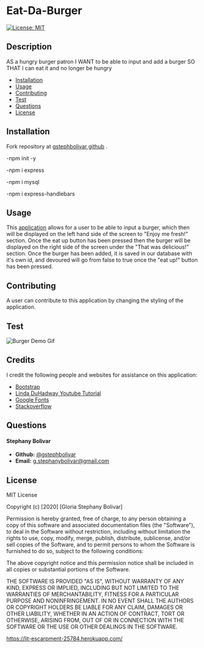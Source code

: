 # Eat-Da-Burger

[![License: MIT](https://img.shields.io/badge/License-MIT-yellow.svg)](https://opensource.org/licenses/MIT)

## Description

AS a hungry burger patron
I WANT to be able to input and add a burger
SO THAT I can eat it and no longer be hungry

 
* [Installation](#installation)
* [Usage](#usage)
* [Contributing](#usage)
* [Test](#test)
* [Questions](#questions)
* [License](#license)

## Installation

Fork repository at [gstephbolivar github](https://github.com/gstephbolivar/burger) .

-npm init -y

-npm i express

-npm i mysql

-npm i express-handlebars

## Usage

This [application](https://lit-escarpment-25784.herokuapp.com/) allows for a user to be able to input a burger, which then will be displayed on the left hand side of the screen to "Enjoy me fresh!" section. Once the eat up button has been pressed then the burger will be displayed on the right side of the screen under the "That was delicious!" section. Once the burger has been added, it is saved in our database with it's own id, and devoured will go from false to true once the "eat up!" button has been pressed. 

## Contributing

A user can contribute to this application by changing the styling of the application.

## Test

![Burger Demo Gif](public/images/eatdaburger.gif)

## Credits

I credit the following people and websites for assistance on this application:

* [Bootstrap](https://getbootstrap.com/)
* [Linda DuHadway Youtube Tutorial](https://www.youtube.com/watch?v=N8ZMzN40q0g)
* [Google Fonts](https://fonts.google.com/)
* [Stackoverflow](https://stackoverflow.com/questions/8097744/how-do-i-center-this-form-in-css)

## Questions

####  **Stephany Bolivar** 
*  **Github:** [@gstephbolivar](https://github.com/gstephbolivar)
*  **Email:** [g.stephanybolivar@gmail.com](g.stephanybolivar@gmail.com)

## License

MIT License

Copyright (c) [2020] [Gloria Stephany Bolivar]

Permission is hereby granted, free of charge, to any person obtaining a copy
of this software and associated documentation files (the "Software"), to deal
in the Software without restriction, including without limitation the rights
to use, copy, modify, merge, publish, distribute, sublicense, and/or sell
copies of the Software, and to permit persons to whom the Software is
furnished to do so, subject to the following conditions:

The above copyright notice and this permission notice shall be included in all
copies or substantial portions of the Software.

THE SOFTWARE IS PROVIDED "AS IS", WITHOUT WARRANTY OF ANY KIND, EXPRESS OR
IMPLIED, INCLUDING BUT NOT LIMITED TO THE WARRANTIES OF MERCHANTABILITY,
FITNESS FOR A PARTICULAR PURPOSE AND NONINFRINGEMENT. IN NO EVENT SHALL THE
AUTHORS OR COPYRIGHT HOLDERS BE LIABLE FOR ANY CLAIM, DAMAGES OR OTHER
LIABILITY, WHETHER IN AN ACTION OF CONTRACT, TORT OR OTHERWISE, ARISING FROM,
OUT OF OR IN CONNECTION WITH THE SOFTWARE OR THE USE OR OTHER DEALINGS IN THE
SOFTWARE.

https://lit-escarpment-25784.herokuapp.com/